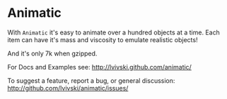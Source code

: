 # Animatic

With `Animatic` it's easy to animate over a hundred objects at a time. Each item can have it's mass and viscosity to emulate realistic objects!

And it's only 7k when gzipped.

For Docs and Examples see: http://lvivski.github.com/animatic/

To suggest a feature, report a bug, or general discussion: http://github.com/lvivski/animatic/issues/